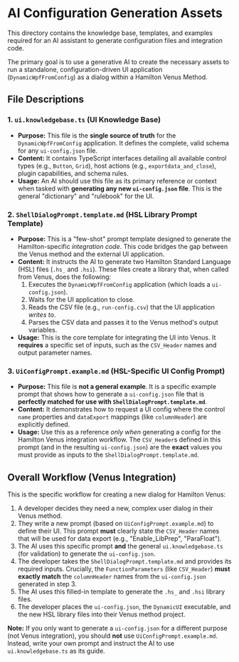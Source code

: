 # AI Configuration Generation Assets

This directory contains the knowledge base, templates, and examples required for an AI assistant to generate configuration files and integration code.

The primary goal is to use a generative AI to create the necessary assets to run a standalone, configuration-driven UI application (`DynamicWpfFromConfig`) as a dialog within a Hamilton Venus Method.

## File Descriptions

### 1. `ui.knowledgebase.ts` (UI Knowledge Base)

* **Purpose:** This file is the **single source of truth** for the `DynamicWpfFromConfig` application. It defines the complete, valid schema for any `ui-config.json` file.
* **Content:** It contains TypeScript interfaces detailing all available control types (e.g., `Button`, `Grid`), host actions (e.g., `exportdata_and_close`), plugin capabilities, and schema rules.
* **Usage:** An AI should use this file as its primary reference or context when tasked with **generating any new `ui-config.json` file**. This is the general "dictionary" and "rulebook" for the UI.

### 2. `ShellDialogPrompt.template.md` (HSL Library Prompt Template)

* **Purpose:** This is a "few-shot" prompt template designed to generate the Hamilton-specific *integration code*. This code bridges the gap between the Venus method and the external UI application.
* **Content:** It instructs the AI to generate two Hamilton Standard Language (HSL) files (`.hs_` and `.hsi`). These files create a library that, when called from Venus, does the following:
    1.  Executes the `DynamicWpfFromConfig` application (which loads a `ui-config.json`).
    2.  Waits for the UI application to close.
    3.  Reads the CSV file (e.g., `run-config.csv`) that the UI application *writes to*.
    4.  Parses the CSV data and passes it to the Venus method's output variables.
* **Usage:** This is the core template for integrating the UI into Venus. It **requires** a specific set of inputs, such as the `CSV_Header` names and output parameter names.

### 3. `UiConfigPrompt.example.md` (HSL-Specific UI Config Prompt)

* **Purpose:** This file is **not a general example**. It is a specific example prompt that shows how to generate a `ui-config.json` file that is **perfectly matched for use with `ShellDialogPrompt.template.md`**.
* **Content:** It demonstrates how to request a UI config where the control `name` properties and `dataExport` mappings (like `columnHeader`) are explicitly defined.
* **Usage:** Use this as a reference *only when* generating a config for the Hamilton Venus integration workflow. The `CSV_Header`s defined in this prompt (and in the resulting `ui-config.json`) are the **exact** values you must provide as inputs to the `ShellDialogPrompt.template.md`.

## Overall Workflow (Venus Integration)

This is the specific workflow for creating a new dialog for Hamilton Venus:

1.  A developer decides they need a new, complex user dialog in their Venus method.
2.  They write a new prompt (based on `UiConfigPrompt.example.md`) to define their UI. This prompt **must** clearly state the `CSV_Header` names that will be used for data export (e.g., "Enable_LibPrep", "ParaFloat").
3.  The AI uses this specific prompt **and** the general `ui.knowledgebase.ts` (for validation) to generate the `ui-config.json`.
4.  The developer takes the `ShellDialogPrompt.template.md` and provides its required inputs. Crucially, the `FunctionParameters` (like `CSV_Header`) **must exactly match** the `columnHeader` names from the `ui-config.json` generated in step 3.
5.  The AI uses this filled-in template to generate the `.hs_` and `.hsi` library files.
6.  The developer places the `ui-config.json`, the `DynamicUI` executable, and the new HSL library files into their Venus method project.

**Note:** If you only want to generate a `ui-config.json` for a different purpose (not Venus integration), you should **not** use `UiConfigPrompt.example.md`. Instead, write your own prompt and instruct the AI to use `ui.knowledgebase.ts` as its guide.